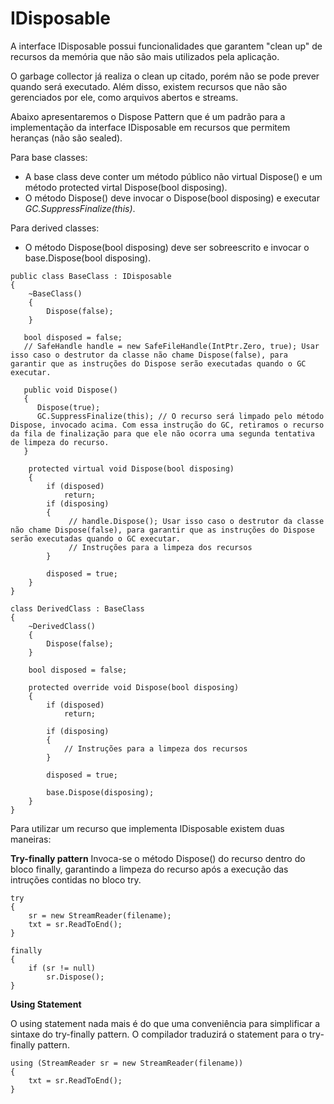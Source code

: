 # IDisposable

A interface IDisposable possui funcionalidades que garantem "clean up" de recursos da memória que não são mais utilizados pela aplicação.

O garbage collector já realiza o clean up citado, porém não se pode prever quando será executado. Além disso, existem recursos que não são gerenciados por ele, como arquivos abertos e streams.

Abaixo apresentaremos o Dispose Pattern que é um padrão para a implementação da interface IDisposable em recursos que permitem heranças (não são sealed).

Para base classes: 
 - A base class deve conter um método público não virtual Dispose() e um método protected virtal Dispose(bool disposing).
 - O método Dispose() deve invocar o Dispose(bool disposing) e executar *GC.SuppressFinalize(this)*.

Para derived classes: 
 - O método Dispose(bool disposing) deve ser sobreescrito e invocar o base.Dispose(bool disposing).
 
```
public class BaseClass : IDisposable
{
	~BaseClass()
	{
		Dispose(false);
	}

   bool disposed = false;
   // SafeHandle handle = new SafeFileHandle(IntPtr.Zero, true); Usar isso caso o destrutor da classe não chame Dispose(false), para garantir que as instruções do Dispose serão executadas quando o GC executar.
   
   public void Dispose()
   { 
      Dispose(true);
      GC.SuppressFinalize(this); // O recurso será limpado pelo método Dispose, invocado acima. Com essa instrução do GC, retiramos o recurso da fila de finalização para que ele não ocorra uma segunda tentativa de limpeza do recurso.
   }
   
	protected virtual void Dispose(bool disposing)
	{
		if (disposed)
			return; 
		if (disposing) 
		{
		     // handle.Dispose(); Usar isso caso o destrutor da classe não chame Dispose(false), para garantir que as instruções do Dispose serão executadas quando o GC executar.
		     // Instruções para a limpeza dos recursos
		}
  
		disposed = true;
	}
}
```
```
class DerivedClass : BaseClass
{
	~DerivedClass()
	{
		Dispose(false);
	}

	bool disposed = false;

	protected override void Dispose(bool disposing)
	{
		if (disposed)
			return; 
      
		if (disposing) 
		{
			// Instruções para a limpeza dos recursos
		}

		disposed = true;

		base.Dispose(disposing);
	}
}
```

Para utilizar um recurso que implementa IDisposable existem duas maneiras:

**Try-finally pattern**
Invoca-se o método Dispose() do recurso dentro do bloco finally, garantindo a limpeza do recurso após a execução das intruções contidas no bloco try.

```
try 
{ 
	sr = new StreamReader(filename); 
	txt = sr.ReadToEnd(); 
} 

finally 
{ 
	if (sr != null) 
		sr.Dispose(); 
}
```
**Using Statement**

O using statement nada mais é do que uma conveniência para simplificar a sintaxe do try-finally pattern. O compilador traduzirá o statement para o try-finally pattern.
```
using (StreamReader sr = new StreamReader(filename)) 
{ 
	txt = sr.ReadToEnd(); 
}
```

